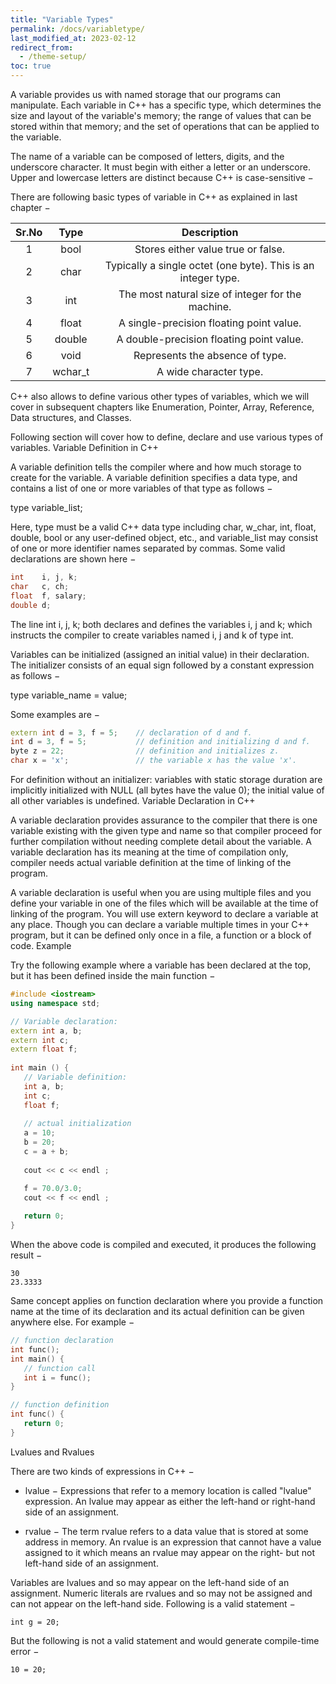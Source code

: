 ```yaml
---
title: "Variable Types"
permalink: /docs/variabletype/
last_modified_at: 2023-02-12
redirect_from:
  - /theme-setup/
toc: true
---
```

A variable provides us with named storage that our programs can manipulate. Each variable in C++ has a specific type, which determines the size and layout of the variable's memory; the range of values that can be stored within that memory; and the set of operations that can be applied to the variable.

The name of a variable can be composed of letters, digits, and the underscore character. It must begin with either a letter or an underscore. Upper and lowercase letters are distinct because C++ is case-sensitive −

There are following basic types of variable in C++ as explained in last chapter −

|Sr.No| 	Type | Description|
|:----:|:----:|:---:|
|1|bool|Stores either value true or false.|
|2|char|Typically a single octet (one byte). This is an integer type.|
|3 |int|The most natural size of integer for the machine.|
|4|float|A single-precision floating point value.|
|5|double|A double-precision floating point value.|
|6|void|Represents the absence of type.|
|7|wchar_t|A wide character type.|

C++ also allows to define various other types of variables, which we will cover in subsequent chapters like Enumeration, Pointer, Array, Reference, Data structures, and Classes.

Following section will cover how to define, declare and use various types of variables.
Variable Definition in C++

A variable definition tells the compiler where and how much storage to create for the variable. A variable definition specifies a data type, and contains a list of one or more variables of that type as follows −

type variable_list;

Here, type must be a valid C++ data type including char, w_char, int, float, double, bool or any user-defined object, etc., and variable_list may consist of one or more identifier names separated by commas. Some valid declarations are shown here −
```c++
int    i, j, k;
char   c, ch;
float  f, salary;
double d;
```
The line int i, j, k; both declares and defines the variables i, j and k; which instructs the compiler to create variables named i, j and k of type int.

Variables can be initialized (assigned an initial value) in their declaration. The initializer consists of an equal sign followed by a constant expression as follows −

type variable_name = value;

Some examples are −

```c++
extern int d = 3, f = 5;    // declaration of d and f. 
int d = 3, f = 5;           // definition and initializing d and f. 
byte z = 22;                // definition and initializes z. 
char x = 'x';               // the variable x has the value 'x'.
```
For definition without an initializer: variables with static storage duration are implicitly initialized with NULL (all bytes have the value 0); the initial value of all other variables is undefined.
Variable Declaration in C++

A variable declaration provides assurance to the compiler that there is one variable existing with the given type and name so that compiler proceed for further compilation without needing complete detail about the variable. A variable declaration has its meaning at the time of compilation only, compiler needs actual variable definition at the time of linking of the program.

A variable declaration is useful when you are using multiple files and you define your variable in one of the files which will be available at the time of linking of the program. You will use extern keyword to declare a variable at any place. Though you can declare a variable multiple times in your C++ program, but it can be defined only once in a file, a function or a block of code.
Example

Try the following example where a variable has been declared at the top, but it has been defined inside the main function −
```c++
#include <iostream>
using namespace std;

// Variable declaration:
extern int a, b;
extern int c;
extern float f;
  
int main () {
   // Variable definition:
   int a, b;
   int c;
   float f;
 
   // actual initialization
   a = 10;
   b = 20;
   c = a + b;
 
   cout << c << endl ;

   f = 70.0/3.0;
   cout << f << endl ;
 
   return 0;
}
```

When the above code is compiled and executed, it produces the following result −
```
30
23.3333
```
Same concept applies on function declaration where you provide a function name at the time of its declaration and its actual definition can be given anywhere else. For example −
```c++
// function declaration
int func();
int main() {
   // function call
   int i = func();
}

// function definition
int func() {
   return 0;
}
```
Lvalues and Rvalues

There are two kinds of expressions in C++ −

- lvalue − Expressions that refer to a memory location is called "lvalue" expression. An lvalue may appear as either the left-hand or right-hand side of an assignment.

- rvalue − The term rvalue refers to a data value that is stored at some address in memory. An rvalue is an expression that cannot have a value assigned to it which means an rvalue may appear on the right- but not left-hand side of an assignment.

Variables are lvalues and so may appear on the left-hand side of an assignment. Numeric literals are rvalues and so may not be assigned and can not appear on the left-hand side. Following is a valid statement −
```
int g = 20;
```
But the following is not a valid statement and would generate compile-time error −
```
10 = 20;
```